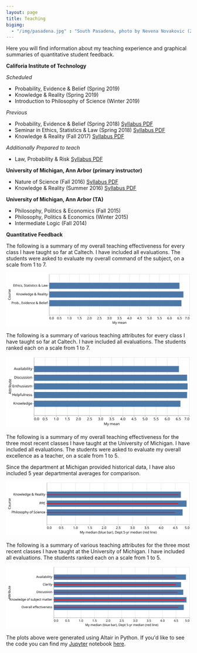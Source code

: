 ```yaml
---
layout: page
title: Teaching
bigimg:
  - "/img/pasadena.jpg" : "South Pasadena, photo by Nevena Novakovic (2018)"
---
```


Here you will find information about my teaching experience and graphical summaries of quantitative student feedback.

**Califoria Institute of Technology**

_Scheduled_

  * Probability, Evidence & Belief (Spring 2019) 
  * Knowledge & Reality (Spring 2019) 
  * Introduction to Philosophy of Science (Winter 2019) 

_Previous_ 

  * Probability, Evidence & Belief (Spring 2018) [Syllabus PDF](teaching/peb122_syllabus.pdf) 
  * Seminar in Ethics, Statistics & Law (Spring 2018) [Syllabus PDF](teaching/sel102_syllabus.pdf)
  * Knowledge & Reality (Fall 2017) [Syllabus PDF](teaching/Hum41syllabus.pdf) 

_Additionally Prepared to teach_
  * Law, Probability & Risk [Syllabus PDF](teaching/lpr_syllabus.pdf)

**University of Michigan, Ann Arbor (primary instructor)**

  * Nature of Science (Fall 2016) [Syllabus PDF](teaching/PHIL155syllabus.pdf)
  * Knowledge & Reality (Summer 2016) [Syllabus PDF](teaching/PHIL383syllabus.pdf) 

**University of Michigan, Ann Arbor (TA)**

  * Philosophy, Politics & Economics (Fall 2015)
  * Philosophy, Politics & Economics (Winter 2015) 
  * Intermediate Logic (Fall 2014)

**Quantitative Feedback**

The following is a summary of my overall teaching effectiveness for every class I have taught so far at Caltech. I have included all evaluations. The students were asked to evaluate my overall command of the subject, on a scale from 1 to 7.

  ![caltech_teach1](/img/caltech_teach1.svg)
 
The following is a summary of various teaching attributes for every class I have taught so far at Caltech. I have included all evaluations. The students ranked each on a scale from 1 to 7.
  
  ![caltech_teach2](/img/caltech_teach2.svg)

The following is a summary of my overall teaching effectiveness for the three most recent classes I have taught at the University of Michigan. I have included all evaluations. The students were asked to evaluate my overall excellence as a teacher, on a scale from 1 to 5. 

Since the department at Michigan provided historical data, I have also included 5 year departmental averages for comparison. 
 
  ![um_teach1](/img/um_teach1.svg)
  
The following is a summary of various teaching attributes for the three most recent classes I have taught at the University of Michigan. I have included all evaluations. The students ranked each on a scale from 1 to 5.
 
 ![um_teach2](/img/um_teach2.svg)
 
The plots above were generated using Altair in Python. If you'd like to see the code you can find my [Jupyter](http://jupyter.org/index.html) notebook [here](https://github.com/babicb/python_utils/blob/master/babic_teaching.ipynb). 
